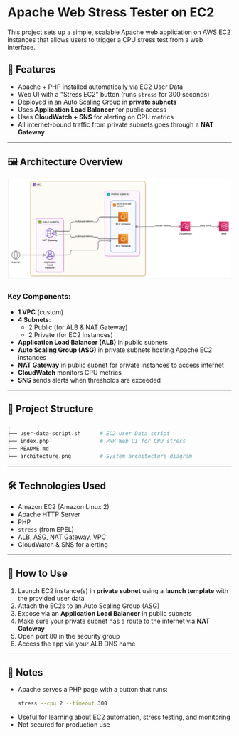 # Apache Web Stress Tester on EC2

This project sets up a simple, scalable Apache web application on AWS EC2 instances that allows users to trigger a CPU stress test from a web interface.

## 🚀 Features

- Apache + PHP installed automatically via EC2 User Data
- Web UI with a "Stress EC2" button (runs `stress` for 300 seconds)
- Deployed in an Auto Scaling Group in **private subnets**
- Uses **Application Load Balancer** for public access
- Uses **CloudWatch + SNS** for alerting on CPU metrics
- All internet-bound traffic from private subnets goes through a **NAT Gateway**

---

## 🖼️ Architecture Overview

![Architecture Diagram](architecture.png)

### Key Components:

- **1 VPC** (custom)
- **4 Subnets**:
  - 2 Public (for ALB & NAT Gateway)
  - 2 Private (for EC2 instances)
- **Application Load Balancer (ALB)** in public subnets
- **Auto Scaling Group (ASG)** in private subnets hosting Apache EC2 instances
- **NAT Gateway** in public subnet for private instances to access internet
- **CloudWatch** monitors CPU metrics
- **SNS** sends alerts when thresholds are exceeded

---

## 📁 Project Structure

```bash
.
├── user-data-script.sh      # EC2 User Data script
├── index.php                # PHP Web UI for CPU stress
├── README.md
└── architecture.png         # System architecture diagram
```

---

## 🛠️ Technologies Used

- Amazon EC2 (Amazon Linux 2)
- Apache HTTP Server
- PHP
- `stress` (from EPEL)
- ALB, ASG, NAT Gateway, VPC
- CloudWatch & SNS for alerting

---

## 🧪 How to Use

1. Launch EC2 instance(s) in **private subnet** using a **launch template** with the provided user data
2. Attach the EC2s to an Auto Scaling Group (ASG)
3. Expose via an **Application Load Balancer** in public subnets
4. Make sure your private subnet has a route to the internet via **NAT Gateway**
5. Open port 80 in the security group
6. Access the app via your ALB DNS name

---

## 📌 Notes

- Apache serves a PHP page with a button that runs:  
  ```bash
  stress --cpu 2 --timeout 300
  ```
- Useful for learning about EC2 automation, stress testing, and monitoring
- Not secured for production use
